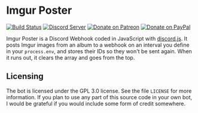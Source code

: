 # Imgur Poster
[![Build Status](https://travis-ci.org/dragonfire535/imgur-poster.svg?branch=master)](https://travis-ci.org/dragonfire535/imgur-poster)
[![Discord Server](https://discordapp.com/api/guilds/252317073814978561/embed.png)](https://discord.gg/sbMe32W)
[![Donate on Patreon](https://img.shields.io/badge/patreon-donate-orange.svg)](https://www.patreon.com/dragonfire535)
[![Donate on PayPal](https://img.shields.io/badge/paypal-donate-blue.svg)](https://www.paypal.me/dragonfire535)

Imgur Poster is a Discord Webhook coded in JavaScript with
[discord.js](https://discord.js.org/). It posts Imgur images from an album to a
webhook on an interval you define in your `process.env`, and stores their IDs
so they won't be sent again. When it runs out, it clears the array and goes
from the top.

## Licensing
The bot is licensed under the GPL 3.0 license. See the file `LICENSE` for more
information. If you plan to use any part of this source code in your own bot, I
would be grateful if you would include some form of credit somewhere.
